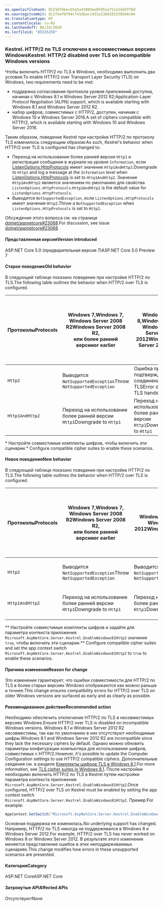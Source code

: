 ```yaml
---
ms.openlocfilehash: 92210f6becb5a5a43893ee0fd51ef51e2ddd7f8d
ms.sourcegitcommit: dc2feef0794cf41dbac1451a13b8183258566c0e
ms.translationtype: HT
ms.contentlocale: ru-RU
ms.lasthandoff: 06/24/2020
ms.locfileid: "85325250"
---
```

### <a name="kestrel-http2-disabled-over-tls-on-incompatible-windows-versions"></a><span data-ttu-id="98a70-101">Kestrel. HTTP/2 по TLS отключен в несовместимых версиях Windows</span><span class="sxs-lookup"><span data-stu-id="98a70-101">Kestrel: HTTP/2 disabled over TLS on incompatible Windows versions</span></span>

<span data-ttu-id="98a70-102">Чтобы включить HTTP/2 по TLS в Windows, необходимо выполнить два условия:</span><span class="sxs-lookup"><span data-stu-id="98a70-102">To enable HTTP/2 over Transport Layer Security (TLS) on Windows, two requirements need to be met:</span></span>

- <span data-ttu-id="98a70-103">поддержка согласования протокола уровня приложений доступна, начиная с Windows 8.1 и Windows Server 2012 R2;</span><span class="sxs-lookup"><span data-stu-id="98a70-103">Application-Layer Protocol Negotiation (ALPN) support, which is available starting with Windows 8.1 and Windows Server 2012 R2.</span></span>
- <span data-ttu-id="98a70-104">набор шифров, совместимых с HTTP/2, доступен, начиная с Windows 10 и Windows Server 2016.</span><span class="sxs-lookup"><span data-stu-id="98a70-104">A set of ciphers compatible with HTTP/2, which is available starting with Windows 10 and Windows Server 2016.</span></span>

<span data-ttu-id="98a70-105">Таким образом, поведение Kestrel при настройке HTTP/2 по протоколу TLS изменилось следующим образом:</span><span class="sxs-lookup"><span data-stu-id="98a70-105">As such, Kestrel's behavior when HTTP/2 over TLS is configured has changed to:</span></span>

- <span data-ttu-id="98a70-106">Переход на использование более ранней версии `Http1` и регистрация сообщения в журнале на уровне `Information`, если [ListenOptions.HttpProtocols](/dotnet/api/microsoft.aspnetcore.server.kestrel.core.httpprotocols) имеет значение `Http1AndHttp2`.</span><span class="sxs-lookup"><span data-stu-id="98a70-106">Downgrade to `Http1` and log a message at the `Information` level when [ListenOptions.HttpProtocols](/dotnet/api/microsoft.aspnetcore.server.kestrel.core.httpprotocols) is set to `Http1AndHttp2`.</span></span> <span data-ttu-id="98a70-107">Значение `Http1AndHttp2` является значением по умолчанию для свойства `ListenOptions.HttpProtocols`.</span><span class="sxs-lookup"><span data-stu-id="98a70-107">`Http1AndHttp2` is the default value for `ListenOptions.HttpProtocols`.</span></span>
- <span data-ttu-id="98a70-108">Выводится `NotSupportedException`, если `ListenOptions.HttpProtocols` имеет значение `Http2`.</span><span class="sxs-lookup"><span data-stu-id="98a70-108">Throw a `NotSupportedException` when `ListenOptions.HttpProtocols` is set to `Http2`.</span></span>

<span data-ttu-id="98a70-109">Обсуждение этого вопроса см. на странице [dotnet/aspnetcore#23068](https://github.com/dotnet/aspnetcore/issues/23068).</span><span class="sxs-lookup"><span data-stu-id="98a70-109">For discussion, see issue [dotnet/aspnetcore#23068](https://github.com/dotnet/aspnetcore/issues/23068).</span></span>

#### <a name="version-introduced"></a><span data-ttu-id="98a70-110">Представленная версия</span><span class="sxs-lookup"><span data-stu-id="98a70-110">Version introduced</span></span>

<span data-ttu-id="98a70-111">ASP.NET Core 5.0 (предварительная версия 7)</span><span class="sxs-lookup"><span data-stu-id="98a70-111">ASP.NET Core 5.0 Preview 7</span></span>

#### <a name="old-behavior"></a><span data-ttu-id="98a70-112">Старое поведение</span><span class="sxs-lookup"><span data-stu-id="98a70-112">Old behavior</span></span>

<span data-ttu-id="98a70-113">В следующей таблице показано поведение при настройке HTTP/2 по TLS.</span><span class="sxs-lookup"><span data-stu-id="98a70-113">The following table outlines the behavior when HTTP/2 over TLS is configured.</span></span>

| <span data-ttu-id="98a70-114">Протоколы</span><span class="sxs-lookup"><span data-stu-id="98a70-114">Protocols</span></span> | <span data-ttu-id="98a70-115">Windows 7,</span><span class="sxs-lookup"><span data-stu-id="98a70-115">Windows 7,</span></span><br /><span data-ttu-id="98a70-116">Windows Server 2008 R2</span><span class="sxs-lookup"><span data-stu-id="98a70-116">Windows Server 2008 R2,</span></span><br /><span data-ttu-id="98a70-117">или более ранней версии</span><span class="sxs-lookup"><span data-stu-id="98a70-117">or earlier</span></span> | <span data-ttu-id="98a70-118">Windows 8,</span><span class="sxs-lookup"><span data-stu-id="98a70-118">Windows 8,</span></span><br /><span data-ttu-id="98a70-119">Windows Server 2012</span><span class="sxs-lookup"><span data-stu-id="98a70-119">Windows Server 2012</span></span> | <span data-ttu-id="98a70-120">Windows 8.1,</span><span class="sxs-lookup"><span data-stu-id="98a70-120">Windows 8.1,</span></span><br /><span data-ttu-id="98a70-121">Windows Server 2012 R2</span><span class="sxs-lookup"><span data-stu-id="98a70-121">Windows Server 2012 R2</span></span> | <span data-ttu-id="98a70-122">Windows 10,</span><span class="sxs-lookup"><span data-stu-id="98a70-122">Windows 10,</span></span><br /><span data-ttu-id="98a70-123">Windows Server 2016</span><span class="sxs-lookup"><span data-stu-id="98a70-123">Windows Server 2016,</span></span><br /><span data-ttu-id="98a70-124">или более поздней версии</span><span class="sxs-lookup"><span data-stu-id="98a70-124">or newer</span></span> |
|---------------|-----------------------------------------------|--------------------------------|-------------------------------------|------------------------------------------|
| `Http2`         | <span data-ttu-id="98a70-125">Выводится `NotSupportedException`</span><span class="sxs-lookup"><span data-stu-id="98a70-125">Throw `NotSupportedException`</span></span>                   | <span data-ttu-id="98a70-126">Ошибка при подтверждении соединения по TLS</span><span class="sxs-lookup"><span data-stu-id="98a70-126">Error during TLS handshake</span></span>     | <span data-ttu-id="98a70-127">Ошибка при подтверждении соединения по TLS &ast;</span><span class="sxs-lookup"><span data-stu-id="98a70-127">Error during TLS handshake &ast;</span></span>     | <span data-ttu-id="98a70-128">Без ошибок</span><span class="sxs-lookup"><span data-stu-id="98a70-128">No error</span></span> |
| `Http1AndHttp2` | <span data-ttu-id="98a70-129">Переход на использование более ранней версии `Http1`</span><span class="sxs-lookup"><span data-stu-id="98a70-129">Downgrade to `Http1`</span></span>                    | <span data-ttu-id="98a70-130">Переход на использование более ранней версии `Http1`</span><span class="sxs-lookup"><span data-stu-id="98a70-130">Downgrade to `Http1`</span></span>     | <span data-ttu-id="98a70-131">Ошибка при подтверждении соединения по TLS &ast;</span><span class="sxs-lookup"><span data-stu-id="98a70-131">Error during TLS handshake &ast;</span></span>     | <span data-ttu-id="98a70-132">Без ошибок</span><span class="sxs-lookup"><span data-stu-id="98a70-132">No error</span></span> |

<span data-ttu-id="98a70-133">&ast; Настройте совместимые комплекты шифров, чтобы включить эти сценарии.</span><span class="sxs-lookup"><span data-stu-id="98a70-133">&ast; Configure compatible cipher suites to enable these scenarios.</span></span>

#### <a name="new-behavior"></a><span data-ttu-id="98a70-134">Новое поведение</span><span class="sxs-lookup"><span data-stu-id="98a70-134">New behavior</span></span>

<span data-ttu-id="98a70-135">В следующей таблице показано поведение при настройке HTTP/2 по TLS.</span><span class="sxs-lookup"><span data-stu-id="98a70-135">The following table outlines the behavior when HTTP/2 over TLS is configured.</span></span>

| <span data-ttu-id="98a70-136">Протоколы</span><span class="sxs-lookup"><span data-stu-id="98a70-136">Protocols</span></span> | <span data-ttu-id="98a70-137">Windows 7,</span><span class="sxs-lookup"><span data-stu-id="98a70-137">Windows 7,</span></span><br /><span data-ttu-id="98a70-138">Windows Server 2008 R2</span><span class="sxs-lookup"><span data-stu-id="98a70-138">Windows Server 2008 R2,</span></span><br /><span data-ttu-id="98a70-139">или более ранней версии</span><span class="sxs-lookup"><span data-stu-id="98a70-139">or earlier</span></span> | <span data-ttu-id="98a70-140">Windows 8,</span><span class="sxs-lookup"><span data-stu-id="98a70-140">Windows 8,</span></span><br /><span data-ttu-id="98a70-141">Windows Server 2012</span><span class="sxs-lookup"><span data-stu-id="98a70-141">Windows Server 2012</span></span> | <span data-ttu-id="98a70-142">Windows 8.1,</span><span class="sxs-lookup"><span data-stu-id="98a70-142">Windows 8.1,</span></span><br /><span data-ttu-id="98a70-143">Windows Server 2012 R2</span><span class="sxs-lookup"><span data-stu-id="98a70-143">Windows Server 2012 R2</span></span> | <span data-ttu-id="98a70-144">Windows 10,</span><span class="sxs-lookup"><span data-stu-id="98a70-144">Windows 10,</span></span><br /><span data-ttu-id="98a70-145">Windows Server 2016</span><span class="sxs-lookup"><span data-stu-id="98a70-145">Windows Server 2016,</span></span><br /><span data-ttu-id="98a70-146">или более поздней версии</span><span class="sxs-lookup"><span data-stu-id="98a70-146">or newer</span></span> |
|---------------|-----------------------------------------------|--------------------------------|-------------------------------------|------------------------------------------|
| `Http2`         | <span data-ttu-id="98a70-147">Выводится `NotSupportedException`</span><span class="sxs-lookup"><span data-stu-id="98a70-147">Throw `NotSupportedException`</span></span>                   | <span data-ttu-id="98a70-148">Выводится `NotSupportedException`</span><span class="sxs-lookup"><span data-stu-id="98a70-148">Throw `NotSupportedException`</span></span>     | <span data-ttu-id="98a70-149">Выводится `NotSupportedException` &ast;&ast;</span><span class="sxs-lookup"><span data-stu-id="98a70-149">Throw `NotSupportedException` &ast;&ast;</span></span>     | <span data-ttu-id="98a70-150">Без ошибок</span><span class="sxs-lookup"><span data-stu-id="98a70-150">No error</span></span> |
| `Http1AndHttp2` | <span data-ttu-id="98a70-151">Переход на использование более ранней версии `Http1`</span><span class="sxs-lookup"><span data-stu-id="98a70-151">Downgrade to `Http1`</span></span>                    | <span data-ttu-id="98a70-152">Переход на использование более ранней версии `Http1`</span><span class="sxs-lookup"><span data-stu-id="98a70-152">Downgrade to `Http1`</span></span>     | <span data-ttu-id="98a70-153">Переход на использование более ранней версии `Http1` &ast;&ast;</span><span class="sxs-lookup"><span data-stu-id="98a70-153">Downgrade to `Http1` &ast;&ast;</span></span>     | <span data-ttu-id="98a70-154">Без ошибок</span><span class="sxs-lookup"><span data-stu-id="98a70-154">No error</span></span> |

<span data-ttu-id="98a70-155">&ast;&ast; Настройте совместимые комплекты шифров и задайте для параметра контекста приложения `Microsoft.AspNetCore.Server.Kestrel.EnableWindows81Http2` значение `true`, чтобы включить эти сценарии.</span><span class="sxs-lookup"><span data-stu-id="98a70-155">&ast;&ast; Configure compatible cipher suites and set the app context switch `Microsoft.AspNetCore.Server.Kestrel.EnableWindows81Http2` to `true` to enable these scenarios.</span></span>

#### <a name="reason-for-change"></a><span data-ttu-id="98a70-156">Причина изменения</span><span class="sxs-lookup"><span data-stu-id="98a70-156">Reason for change</span></span>

<span data-ttu-id="98a70-157">Это изменение гарантирует, что ошибки совместимости для HTTP/2 по TLS в более старых версиях Windows отображаются как можно раньше и точнее.</span><span class="sxs-lookup"><span data-stu-id="98a70-157">This change ensures compatibility errors for HTTP/2 over TLS on older Windows versions are surfaced as early and as clearly as possible.</span></span>

#### <a name="recommended-action"></a><span data-ttu-id="98a70-158">Рекомендованное действие</span><span class="sxs-lookup"><span data-stu-id="98a70-158">Recommended action</span></span>

<span data-ttu-id="98a70-159">Необходимо обеспечить отключение HTTP/2 по TLS в несовместимых версиях Windows.</span><span class="sxs-lookup"><span data-stu-id="98a70-159">Ensure HTTP/2 over TLS is disabled on incompatible Windows versions.</span></span> <span data-ttu-id="98a70-160">Windows 8.1 и Windows Server 2012 R2 несовместимы, так как по умолчанию в них отсутствуют необходимые шифры.</span><span class="sxs-lookup"><span data-stu-id="98a70-160">Windows 8.1 and Windows Server 2012 R2 are incompatible since they lack the necessary ciphers by default.</span></span> <span data-ttu-id="98a70-161">Однако можно обновить параметры конфигурации компьютера для использования шифров, совместимых с HTTP/2.</span><span class="sxs-lookup"><span data-stu-id="98a70-161">However, it's possible to update the Computer Configuration settings to use HTTP/2 compatible ciphers.</span></span> <span data-ttu-id="98a70-162">Дополнительные сведения см. в разделе [Комплекты шифров TLS в Windows 8.1](/windows/win32/secauthn/tls-cipher-suites-in-windows-8-1).</span><span class="sxs-lookup"><span data-stu-id="98a70-162">For more information, see [TLS cipher suites in Windows 8.1](/windows/win32/secauthn/tls-cipher-suites-in-windows-8-1).</span></span> <span data-ttu-id="98a70-163">После настройки необходимо включить HTTP/2 по TLS в Kestrel путем настройки параметра контекста приложения `Microsoft.AspNetCore.Server.Kestrel.EnableWindows81Http2`.</span><span class="sxs-lookup"><span data-stu-id="98a70-163">Once configured, HTTP/2 over TLS on Kestrel must be enabled by setting the app context switch `Microsoft.AspNetCore.Server.Kestrel.EnableWindows81Http2`.</span></span> <span data-ttu-id="98a70-164">Пример:</span><span class="sxs-lookup"><span data-stu-id="98a70-164">For example:</span></span>

```csharp
AppContext.SetSwitch("Microsoft.AspNetCore.Server.Kestrel.EnableWindows81Http2", true);
```

<span data-ttu-id="98a70-165">Основная поддержка не изменилась.</span><span class="sxs-lookup"><span data-stu-id="98a70-165">No underlying support has changed.</span></span> <span data-ttu-id="98a70-166">Например, HTTP/2 по TLS никогда не поддерживался в Windows 8 и Windows Server 2012.</span><span class="sxs-lookup"><span data-stu-id="98a70-166">For example, HTTP/2 over TLS has never worked on Windows 8 or Windows Server 2012.</span></span> <span data-ttu-id="98a70-167">В результате этого изменения меняется представление ошибок в этих неподдерживаемых сценариях.</span><span class="sxs-lookup"><span data-stu-id="98a70-167">This change modifies how errors in these unsupported scenarios are presented.</span></span>

#### <a name="category"></a><span data-ttu-id="98a70-168">Категория</span><span class="sxs-lookup"><span data-stu-id="98a70-168">Category</span></span>

<span data-ttu-id="98a70-169">ASP.NET Core</span><span class="sxs-lookup"><span data-stu-id="98a70-169">ASP.NET Core</span></span>

#### <a name="affected-apis"></a><span data-ttu-id="98a70-170">Затронутые API</span><span class="sxs-lookup"><span data-stu-id="98a70-170">Affected APIs</span></span>

<span data-ttu-id="98a70-171">Отсутствуют</span><span class="sxs-lookup"><span data-stu-id="98a70-171">None</span></span>

<!--

#### Affected APIs

Not detectable via API analysis

-->
